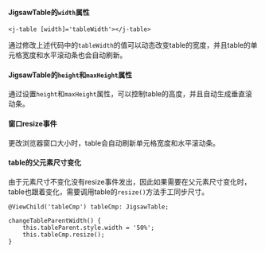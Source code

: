#### JigsawTable的`width`属性

```
<j-table [width]='tableWidth'></j-table>
```

通过修改上述代码中的`tableWidth`的值可以动态改变table的宽度，并且table的单元格宽度和水平滚动条也会自动刷新。

#### JigsawTable的`height`和`maxHeight`属性

通过设置`height`和`maxHeight`属性，可以控制table的高度，并且自动生成垂直滚动条。

#### 窗口resize事件

更改浏览器窗口大小时，table会自动刷新单元格宽度和水平滚动条。

#### table的父元素尺寸变化

由于元素尺寸不变化没有resize事件发出，因此如果需要在父元素尺寸变化时，table也跟着变化，需要调用table的`resize()`方法手工同步尺寸。

```
@ViewChild('tableCmp') tableCmp: JigsawTable;

changeTableParentWidth() {
    this.tableParent.style.width = '50%';
    this.tableCmp.resize();
}
```
